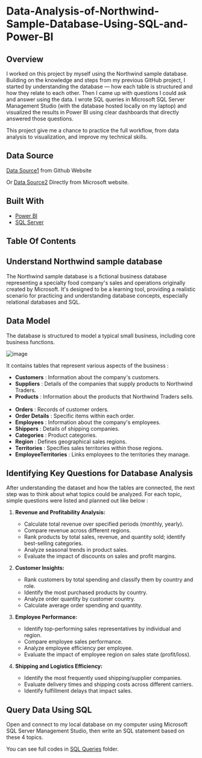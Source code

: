 # Data-Analysis-of-Northwind-Sample-Database-Using-SQL-and-Power-BI

## Overview

I worked on this project by myself using the Northwind sample database. Building on the knowledge and steps from my previous GitHub project, I started by understanding the database — how each table is structured and how they relate to each other. Then I came up with questions I could ask and answer using the data. I wrote SQL queries in Microsoft SQL Server Management Studio (with the database hosted locally on my laptop) and visualized the results in Power BI using clear dashboards that directly answered those questions.

This project give me a chance to practice the full workflow, from data analysis to visualization, and improve my technical skills.

## Data Source

[Data Source1](https://github.com/microsoft/sql-server-samples/tree/master/samples/databases/northwind-pubs) from Github Website

Or [Data Source2](https://learn.microsoft.com/en-us/dotnet/framework/data/adonet/sql/linq/downloading-sample-databases) Directly from Microsoft website.

## Built With

- [Power BI](https://powerbi.microsoft.com/en-us/) 
- [SQL Server](https://www.microsoft.com/en-us/sql-server/sql-server-downloads)

## Table Of Contents

## Understand Northwind sample database

The Northwind sample database is a fictional business database representing a specialty food company's sales and operations originally created by Microsoft. It's designed to be a learning tool, providing a realistic scenario for practicing and understanding database concepts, especially relational databases and SQL.

## Data Model

The database is structured to model a typical small business, including core business functions.

![image](https://github.com/user-attachments/assets/94fafe3e-7775-4da4-9a38-8ae22721d6e6)

It contains tables that represent various aspects of the business :
- **Customers** : Information about the company's customers.   
- **Suppliers** : Details of the companies that supply products to Northwind Traders.   
- **Products** : Information about the products that Northwind Traders sells.   
- **Orders** : Records of customer orders.   
- **Order Details** : Specific items within each order.
- **Employees** : Information about the company's employees.   
- **Shippers** : Details of shipping companies.   
- **Categories** : Product categories.
- **Region** : Defines geographical sales regions.
- **Territories** : Specifies sales territories within those regions.
- **EmployeeTerritories** : Links employees to the territories they manage.

## Identifying Key Questions for Database Analysis

After understanding the dataset and how the tables are connected, the next step was to think about what topics could be analyzed. For each topic, simple questions were listed and planned out like below :

1. **Revenue and Profitability Analysis:**
    * Calculate total revenue over specified periods (monthly, yearly).
    * Compare revenue across different regions.
    * Rank products by total sales, revenue, and quantity sold; identify best-selling categories.
    * Analyze seasonal trends in product sales.
    * Evaluate the impact of discounts on sales and profit margins.

2. **Customer Insights:**
    * Rank customers by total spending and classify them by country and role.
    * Identify the most purchased products by country.
    * Analyze order quantity by customer country.
    * Calculate average order spending and quantity.

3. **Employee Performance:**
    * Identify top-performing sales representatives by individual and region.
    * Compare employee sales performance.
    * Analyze employee efficiency per employee.
    * Evaluate the impact of employee region on sales state (profit/loss).

4. **Shipping and Logistics Efficiency:**
    * Identify the most frequently used shipping/supplier companies.
    * Evaluate delivery times and shipping costs across different carriers.
    * Identify fulfillment delays that impact sales.

## Query Data Using SQL
Open and connect to my local database on my computer using Microsoft SQL Server Management Studio, then write an SQL statement based on these 4 topics. 

You can see full codes in [SQL Queries]() folder.



